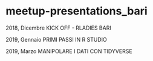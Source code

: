 # meetup-presentations_bari


2018, Dicembre 
KICK OFF - RLADIES BARI

2019, Gennaio
PRIMI PASSI IN R STUDIO

2019, Marzo
MANIPOLARE I DATI CON TIDYVERSE
